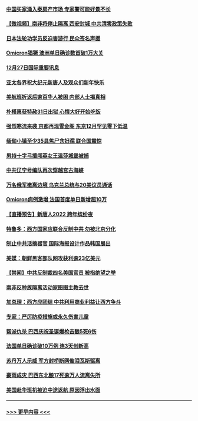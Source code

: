 #### [中国买家涌入泰房产市场 专家警可能好景不长](../pages/prog202/a103304102.md?t=12272350) 
#### [【微视频】南非将停止隔离 西安封城 中共清零政策失败](../pages/prog202/a103304169.md?t=12272350) 
#### [日本法轮功学员反迫害游行 民众签名声援](../pages/prog202/a103304069.md?t=12272350) 
#### [Omicron猖獗 澳洲单日确诊数首破1万大关](../pages/prog202/a103304053.md?t=12272350) 
#### [12月27日国际重要讯息](../pages/prog202/a103304030.md?t=12272350) 
#### [亚太各界祝大纪元新唐人及观众们新年快乐](../pages/prog202/a103303969.md?t=12272350) 
#### [美航班折返后逾百华人被困 内部人士揭真相](../pages/prog202/a103303961.md?t=12272350) 
#### [朴槿惠获特赦31日出狱 心情大好开始吃饭](../pages/prog202/a103303949.md?t=12272350) 
#### [强烈寒流来袭 京都再现雪金阁 东京12月罕见零下低温](../pages/prog202/a103303925.md?t=12272350) 
#### [缅甸小镇至少35具焦尸含妇孺 联合国震惊](../pages/prog202/a103303916.md?t=12272350) 
#### [男持十字弓擅闯英女王温莎城堡被捕](../pages/prog202/a103303865.md?t=12272350) 
#### [中共辽宁号编队再次穿越宫古海峡](../pages/prog202/a103303710.md?t=12272350) 
#### [万名俄军撤离边境 乌克兰总统与20美议员通话](../pages/prog202/a103303704.md?t=12272350) 
#### [Omicron病例激增 法国首度单日新增超10万](../pages/prog202/a103303734.md?t=12272350) 
#### [【直播预告】新唐人2022 跨年缤纷夜](../pages/prog202/a103303736.md?t=12272350) 
#### [特鲁多：西方国家应联合反制中共 勿被北京分化](../pages/prog202/a103303700.md?t=12272350) 
#### [制止中共活摘器官 国际海报设计作品韩国展出](../pages/prog202/a103303683.md?t=12272350) 
#### [美媒：朝鲜黑客部队网攻获利逾23亿美元](../pages/prog202/a103303642.md?t=12272350) 
#### [【禁闻】中共反制裁四名美国官员 被指绝望之举](../pages/prog202/a103303661.md?t=12272350) 
#### [南非反种族隔离活动家图图主教去世](../pages/prog202/a103303609.md?t=12272350) 
#### [加总理：西方应团结 中共利用商业利益让西方争斗](../pages/prog202/a103303591.md?t=12272350) 
#### [专家：严厉防疫措施或永久伤害儿童](../pages/prog202/a103303580.md?t=12272350) 
#### [帮派仇杀 巴西庆祝圣诞爆枪击酿5死6伤](../pages/prog202/a103303492.md?t=12272350) 
#### [法国单日确诊破10万例 连3天创新高](../pages/prog202/a103303482.md?t=12272350) 
#### [苏丹万人示威 军方封桥断网催泪瓦斯驱离](../pages/prog202/a103303473.md?t=12272350) 
#### [豪雨成灾 巴西东北酿17死逾万人流离失所](../pages/prog202/a103303463.md?t=12272350) 
#### [美国赴华班机被迫中途返航 原因浮出水面](../pages/prog202/a103303449.md?t=12272350) 

----
#### [ >>> 更早内容 <<< ](../indexes/prog202-earlier.md)
